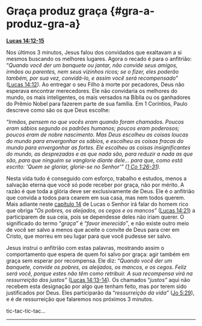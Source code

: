 # Graça produz graça {#gra-a-produz-gra-a}

[**Lucas 14:12-15**](http://bibliaonline.com.br/acf/lc/14/12-15)

Nos últimos 3 minutos, Jesus falou dos convidados que exaltavam a si mesmos buscando os melhores lugares. Agora o recado é para o anfitrião: “_Quando você der um banquete ou jantar, não convide seus amigos, irmãos ou parentes, nem seus vizinhos ricos; se o fizer, eles poderão também, por sua vez, convidá-lo, e assim você será recompensado”_ ([Lucas 14:12](http://bibliaonline.com.br/acf/lc/14/12)). Ao entregar o seu Filho à morte por pecadores, Deus não esperava encontrar merecedores. Ele não convidaria os melhores do mundo, os mais inteligentes, os mais versados na Bíblia ou os ganhadores do Prêmio Nobel para fazerem parte de sua família. Em 1 Coríntios, Paulo descreve como são os que Deus escolhe:

“_Irmãos, pensem no que vocês eram quando foram chamados. Poucos eram sábios segundo os padrões humanos; poucos eram poderosos; poucos eram de nobre nascimento. Mas Deus escolheu as coisas loucas do mundo para envergonhar os sábios, e escolheu as coisas fracas do mundo para_ _envergonhar as fortes. Ele escolheu as coisas insignificantes do mundo, as desprezadas e as que nada são, para reduzir a nada as que são, para que ninguém se vanglorie diante dele... para que, como está escrito: ‘Quem se gloriar, glorie-se no Senhor’” (_[_1 Co 1:26-31_](http://bibliaonline.com.br/acf/1co/1/26-31)_)._

Nesta vida tudo é conseguido com esforço, trabalho e estudos, menos a salvação eterna que você só pode receber por graça, não por mérito. A razão é que toda a glória deve ser exclusivamente de Deus. Ele é o anfitrião que convida a todos para cearem em sua casa, mas nem todos querem. Mais adiante neste [capítulo 14](http://bibliaonline.com.br/acf/lc/14) de Lucas o Senhor irá falar do homem rico que obriga “_Os pobres, os aleijados, os cegos e os mancos”_ ([Lucas 14:21](http://bibliaonline.com.br/acf/lc/14/21)) a participarem de sua ceia, pois se dependesse deles não iriam querer. O significado do termo “_graça”_ é “_favor imerecido”_, e não existe outro meio de você ser salvo a menos que aceite o convite de Deus para crer em Cristo, que morreu em seu lugar para que você pudesse ser salvo.

Jesus instrui o anfitrião com estas palavras, mostrando assim o comportamento que espera de quem foi salvo por graça: agir também em graça sem esperar por recompensa. Ele diz: “_Quando você der um banquete, convide os pobres, os aleijados, os mancos, e os cegos. Feliz será você, porque estes não têm como retribuir. A sua recompensa virá na ressurreição dos justos”_ ([Lucas 14:13-14](http://bibliaonline.com.br/acf/lc/14/13-14)). Os chamados “_justos”_ aqui não recebem esta designação por algo que tenham feito, mas por terem sido justificados por Deus. Eles participarão da “_ressurreição da vida”_ ([Jo 5:29](http://bibliaonline.com.br/acf/jo/5/29)), e é de ressurreição que falaremos nos próximos 3 minutos.

tic-tac-tic-tac...

*****